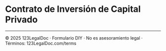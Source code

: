 # Contrato de Inversión de Capital Privado

---

© 2025 123LegalDoc · Formulario DIY · No es asesoramiento legal · Términos: 123LegalDoc.com/terms
